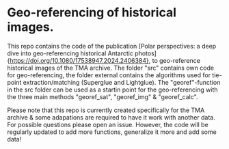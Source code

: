 # Geo-referencing of historical images.

This repo contains the code of the publication [Polar perspectives: a deep dive into geo-referencing historical Antarctic photos]{https://doi.org/10.1080/17538947.2024.2406384}, to geo-reference historical images of the TMA archive. The folder "src" contains own code for geo-referencing, the folder external contains the algorithms used for tie-point extraction/matching (Superglue and Lightglue).
The "georef"-function in the src folder can be used as a startin point for the geo-referencing with the three main methods "georef_sat", "georef_img" & "georef_calc".

Please note that this repo is currently created specifically for the TMA archive & some adapations are required to have it work with another data. For possible questions please open an issue. 
However, the code will be regularly updated to add more functions, generalize it more and add some data! 
